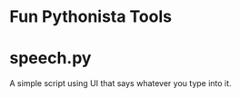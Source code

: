 Fun Pythonista Tools
====================

# speech.py

A simple script using UI that says whatever you type into it.
